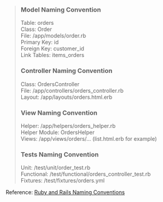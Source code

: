 > ### Model Naming Convention  
>    
> Table: orders  
> Class: Order  
> File: /app/models/order.rb  
> Primary Key: id  
> Foreign Key: customer_id  
> Link Tables: items_orders  
>    
> ### Controller Naming Convention  
>    
> Class: OrdersController  
> File: /app/controllers/orders_controller.rb  
> Layout: /app/layouts/orders.html.erb  
>    
> ### View Naming Convention  
>    
> Helper: /app/helpers/orders_helper.rb  
> Helper Module: OrdersHelper  
> Views: /app/views/orders/… (list.html.erb for example)  
>    
> ### Tests Naming Convention  
>    
> Unit: /test/unit/order_test.rb  
> Functional: /test/functional/orders_controller_test.rb  
> Fixtures: /test/fixtures/orders.yml  


Reference: [Ruby and Rails Naming Conventions](http://itsignals.cascadia.com.au/?p=7)
